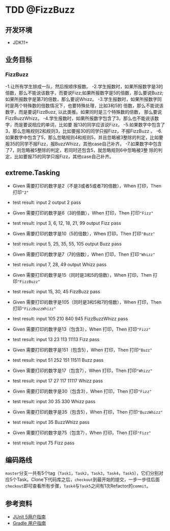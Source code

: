 # TDD @FizzBuzz

## 开发环境
 - JDK11+
 
## 业务目标

### FizzBuzz
-1.让所有学生排成一队，然后按顺序报数。
-2.学生报数时，如果所报数字是3的倍数，那么不能说该数字，而要说Fizz;如果所报数字是5的倍数，那么要说Buzz;如果所报数字是第7的倍数，那么要说Whizz。
-3.学生报数时，如果所报数字同时是两个特殊数的倍数情况下，也要特殊处理，比如3和5的 倍数，那么不能说该数字，而是要说FizzBuzz, 以此类推。如果同时是三个特殊数的倍数， 那么要说FizzBuzzWhizz。
-4.学生报数时，如果所报数字包含了3，那么也不能说该数字，而是要说相应的单词，比如要 报13的同学应该说Fizz。
-5.如果数字中包含了3，那么忽略规则2和规则3，比如要报30的同学只报Fizz，不报FizzBuzz 。
-6.如果数字中包含了5，那么忽略规则4和规则5，并且忽略被3整除的判定，比如要报35的同学不报Fizz，报BuzzWhizz，其他case自己补齐。
-7.如果数字中包含了7，则忽略被5整除的判定，若同时还包含5，就忽略规则6中忽略被3整 除的判定，比如要报75的同学只报Fizz，其他case自己补齐。

## extreme.Tasking

- Given 需要打印的数字是2（不是3或者5或者7的倍数），When 打印，Then 打印`"2"`
- test result: input 2  output 2  pass

- Given 需要打印的数字是6（3的倍数），When 打印，Then 打印`"Fizz"`
- test result: input 3, 6, 12, 18, 21, 99   output Fizz  pass

- Given 需要打印的数字是10（5的倍数），When 打印，Then 打印`"Buzz"`
- test result: input 5, 25, 35, 55, 105   output Buzz  pass

- Given 需要打印的数字是7（7的倍数），When 打印，Then 打印`"Whizz"`
- test result: input 7, 28, 49   output Whizz  pass

- Given 需要打印的数字是15（同时是3和5的倍数），When 打印，Then 打印`"FizzBuzz"`
- test result: input 15, 30, 45   FizzBuzz  pass

- Given 需要打印的数字是105（同时是3和5和7的倍数），When 打印，Then 打印`"FizzBuzzWhizz"`
- test result: input 105  210  840  945   FizzBuzzWhizz  pass

- Given 需要打印的数字是13（包含3），When 打印，Then 打印`"Fizz"`
- test result: input 13 23 113 11113   Fizz  pass

- Given 需要打印的数字是151（包含5），When 打印，Then 打印`"Buzz"`
- test result: input 51 252 151 11511   Buzz  pass

- Given 需要打印的数字是17（包含7），When 打印，Then 打印`"Whizz"`
- test result: input 17 27 117 11117   Whizz  pass

- Given 需要打印的数字是30（包含3），When 打印，Then 打印`"Fizz"`
- test result: input 30 35 330   Whizz  pass

- Given 需要打印的数字是35（包含5），When 打印，Then 打印`"BuzzWhizz"`
- test result: input 35   BuzzWhizz  pass

- Given 需要打印的数字是75（包含7），When 打印，Then 打印`"Fizz"`
- test result: input 75   Fizz  pass

## 编码路线
`master`分支一共有5个tag（`Task1`，`Task2`，`Task3`，`Task4`，`Task5`），它们分别对应5个Task。Clone下代码库之后，`checkout`到最开始的提交，一步一步往后面`checkout`即可查看所有步骤，`Task4`与`Task5`之间有1次Refactor的`commit`。


## 参考资料
- [JUnit 5用户指南](https://gitee.com/liushide/junit5_cn_doc/blob/master/junit5UserGuide_zh_cn.md#https://gitee.com/link?target=https%3A%2F%2Fgithub.com%2Fjunit-team%2Fjunit5-samples%2Ftree%2Fr5.0.2%2Fjunit5-gradle-consumer)
- [Gradle 用户指南](https://docs.gradle.org/current/userguide/userguide.html)